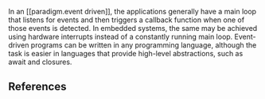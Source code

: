 


In an [[paradigm.event driven]], the applications generally have a main loop that listens for events and then triggers a callback function when one of those events is detected. In embedded systems, the same may be achieved using hardware interrupts instead of a constantly running main loop. Event-driven programs can be written in any programming language, although the task is easier in languages that provide high-level abstractions, such as await and closures.

## References
